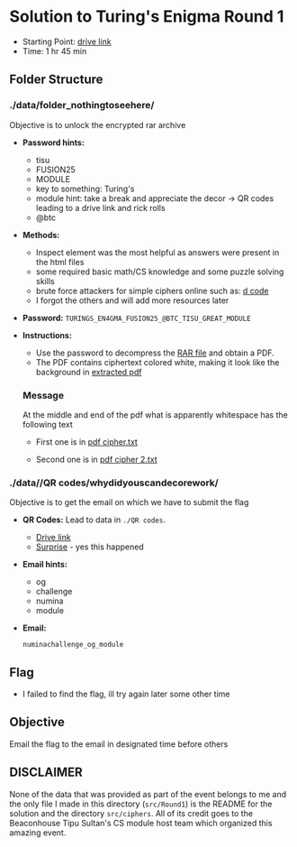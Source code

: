 # Solution to Turing's Enigma Round 1

- Starting Point: [drive link](https://drive.google.com/drive/folders/1hrDN7JSfZb1pl1biYOahUcUlfWfvp_i4)
- Time: 1 hr 45 min

## Folder Structure

### ./data/folder_nothingtoseehere/

Objective is to unlock the encrypted rar archive

- **Password hints:**
  - tisu
  - FUSION25
  - MODULE
  - key to something: Turing's
  - module hint: take a break and appreciate the decor -> QR codes leading to a drive link and rick rolls
  - @btc

- **Methods:**
  - Inspect element was the most helpful as answers were present in the html files
  - some required basic math/CS knowledge and some puzzle solving skills
  - brute force attackers for simple ciphers online such as: [d code](https://www.dcode.fr/en)
  - I forgot the others and will add more resources later

- **Password:**
  `TURINGS_EN4GMA_FUSION25_@BTC_TISU_GREAT_MODULE`

- **Instructions:**

  - Use the password to decompress the [RAR file](./data/folder_nothingtoseehere/%D8%AF%D8%B9%20%D8%A7%D9%84%D8%A3%D9%84%D8%B9%D8%A7%D8%A8%20%D8%AA%D8%A8%D8%AF%D8%A3.rar) and obtain a PDF.
  - The PDF contains ciphertext colored white, making it look like the background in [extracted pdf](./data/folder_nothingtoseehere/%D8%AF%D8%B9%20%D8%A7%D9%84%D8%A3%D9%84%D8%B9%D8%A7%D8%A8%20%D8%AA%D8%A8%D8%AF%D8%A3.pdf)

  ### Message

  At the middle and end of the pdf what is apparently whitespace has the following text

  - First one is in [pdf cipher.txt](./data/folder_nothingtoseehere/pdf%20cipher.txt)

  - Second one is in [pdf cipher 2.txt](./data/folder_nothingtoseehere/pdf%20cipher%202.txt)

### ./data//QR codes/whydidyouscandecorework/

Objective is to get the email on which we have to submit the flag

- **QR Codes:**
  Lead to data in `./QR codes`.
  - [Drive link](https://drive.google.com/drive/folders/1QFHcifSk2lUqn3JcfZYawoHJAzlAOBdf)
  - [Surprise](https://www.youtube.com/watch?v=dQw4w9WgXcQ) - yes this happened

- **Email hints:**

  - og
  - challenge
  - numina
  - module

- **Email:**

  ```plaintext
  numinachallenge_og_module
  ```

## Flag

- I failed to find the flag, ill try again later some other time

## Objective

Email the flag to the email in designated time before others

## DISCLAIMER

None of the data that was provided as part of the event belongs to me and the only file I made in this directory (`src/Round1`) is the README for the solution and the directory `src/ciphers`. All of its credit goes to the Beaconhouse Tipu Sultan's CS module host team which organized this amazing event.
